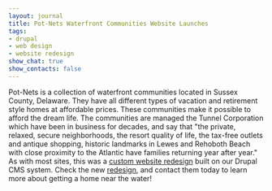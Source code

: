 ```yaml
---
layout: journal
title: Pot-Nets Waterfront Communities Website Launches
tags: 
- drupal
- web design
- website redesign
show_chat: true
show_contacts: false
---
```


Pot-Nets is a collection of waterfront communities located in Sussex County, Delaware. They have all different types of vacation and retirement style homes at affordable prices. These communities make it possible to afford the dream life.   The communities are managed the Tunnel Corporation which have been in business for decades, and say that "the private, relaxed, secure neighborhoods, the resort quality of life, the tax-free outlets and antique shopping, historic landmarks in Lewes and Rehoboth Beach with close proximity to the Atlantic have families returning year after year."   As with most sites, this was a <a href="/our-work/index.htm" title="Custom Website Redesign in Delaware">custom website redesign</a> built on our Drupal CMS system. Check the new <a href="http://www.potnets.com" title="Pot-Nets Waterfront Communities in Delaware">redesign</a>, and contact them today to learn more about getting a home near the water!